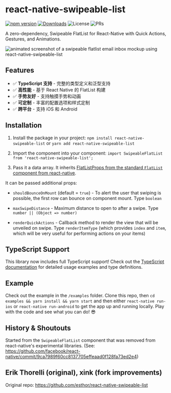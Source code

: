 # react-native-swipeable-list

[![npm version](https://img.shields.io/npm/v/react-native-swipeable-list?color=brightgreen)](https://www.npmjs.com/package/react-native-swipeable-list)
[![Downloads](https://img.shields.io/npm/dm/react-native-swipeable-list.svg?sanitize=true)](https://npmcharts.com/compare/react-native-swipeable-list?minimal=true)
![License](https://img.shields.io/npm/l/react-native-swipeable-list?color=brightgreen)
![PRs](https://img.shields.io/badge/PRs-welcome-brightgreen.svg)

A zero-dependency, Swipeable FlatList for React-Native with Quick Actions, Gestures, and Animations.

![animated screenshot of a swipeable flatlist email inbox mockup using react-native-swipeable-list](images/react-native-swipeable-list-demo2.gif)

## Features

- ✅ **TypeScript 支持** - 完整的类型定义和泛型支持
- ✅ **高性能** - 基于 React Native 的 FlatList 构建
- ✅ **手势友好** - 支持触摸手势和动画
- ✅ **可定制** - 丰富的配置选项和样式定制
- ✅ **跨平台** - 支持 iOS 和 Android

## Installation

1. Install the package in your project: `npm install react-native-swipeable-list` or `yarn add react-native-swipeable-list`

2. Import the component into your component: `import SwipeableFlatList from 'react-native-swipeable-list';`

3. Pass it a data array. It inherits [FlatListProps from the standard `FlatList` component from react-native](https://facebook.github.io/react-native/docs/flatlist).

It can be passed additional props:

- `shouldBounceOnMount` (default = `true`) - To alert the user that swiping is possible, the first row can bounce on component mount. Type `boolean`

- `maxSwipeDistance` - Maximum distance to open to after a swipe. Type `number || (Object => number)`

- `renderQuickActions` - Callback method to render the view that will be unveiled on swipe. Type `renderItemType` (which provides `index` and  `item`, which will be very useful for performing actions on your items)

## TypeScript Support

This library now includes full TypeScript support! Check out the [TypeScript documentation](TYPESCRIPT.md) for detailed usage examples and type definitions.

## Example

Check out the example in the `/examples` folder. Clone this repo, then `cd examples && yarn install && yarn start` and then either  `react-native run-ios` or `react-native run-android` to get the app up and running locally. Play with the code and see what you can do! 😎

## History & Shoutouts

Started from the `SwipeableFlatList` component that was removed from react-native's experimental libraries. (See: <https://github.com/facebook/react-native/commit/9ca7989f60cc8137705effeaad0f128fa73ed2e4>)

## Erik Thorelli (original), xink (fork improvements)
Original repo: https://github.com/esthor/react-native-swipeable-list
